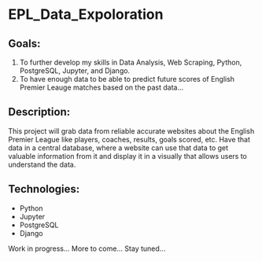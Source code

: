 # EPL_Data_Expoloration

## Goals:
1) To further develop my skills in Data Analysis, Web Scraping, Python, PostgreSQL, Jupyter, and Django.
2) To have enough data to be able to predict future scores of English Premier Leauge matches based on the past data...


## Description:
This project will grab data from reliable accurate websites about the English Premier League like players, coaches, results, goals scored, etc. Have that data in a central database, where a website can use that data to get valuable information from it and display it in a visually that allows users to understand the data.


## Technologies:
- Python
- Jupyter
- PostgreSQL
- Django





Work in progress... More to come... Stay tuned...
